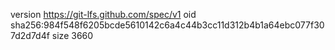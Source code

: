 version https://git-lfs.github.com/spec/v1
oid sha256:984f548f6205bcde5610142c6a4c44b3cc11d312b4b1a64ebc077f307d2d7d4f
size 3660
